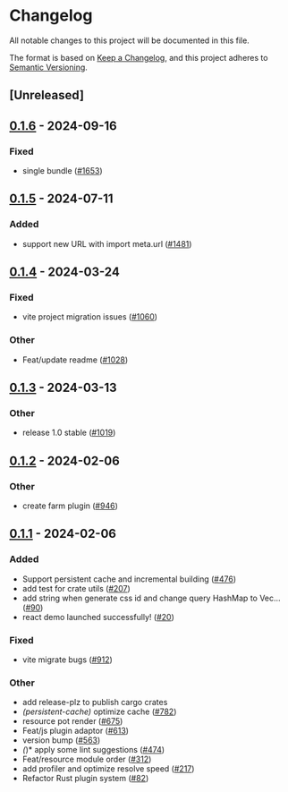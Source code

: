 # Changelog
All notable changes to this project will be documented in this file.

The format is based on [Keep a Changelog](https://keepachangelog.com/en/1.0.0/),
and this project adheres to [Semantic Versioning](https://semver.org/spec/v2.0.0.html).

## [Unreleased]

## [0.1.6](https://github.com/ErKeLost/farm/compare/farmfe_utils-v0.1.5...farmfe_utils-v0.1.6) - 2024-09-16

### Fixed

- single bundle ([#1653](https://github.com/ErKeLost/farm/pull/1653))

## [0.1.5](https://github.com/farm-fe/farm/compare/farmfe_utils-v0.1.4...farmfe_utils-v0.1.5) - 2024-07-11

### Added
- support new URL with import meta.url ([#1481](https://github.com/farm-fe/farm/pull/1481))

## [0.1.4](https://github.com/farm-fe/farm/compare/farmfe_utils-v0.1.3...farmfe_utils-v0.1.4) - 2024-03-24

### Fixed
- vite project migration issues ([#1060](https://github.com/farm-fe/farm/pull/1060))

### Other
- Feat/update readme ([#1028](https://github.com/farm-fe/farm/pull/1028))

## [0.1.3](https://github.com/farm-fe/farm/compare/farmfe_utils-v0.1.2...farmfe_utils-v0.1.3) - 2024-03-13

### Other
- release 1.0 stable ([#1019](https://github.com/farm-fe/farm/pull/1019))

## [0.1.2](https://github.com/farm-fe/farm/compare/farmfe_utils-v0.1.1...farmfe_utils-v0.1.2) - 2024-02-06

### Other
- create farm plugin ([#946](https://github.com/farm-fe/farm/pull/946))

## [0.1.1](https://github.com/farm-fe/farm/compare/farmfe_utils-v0.1.0...farmfe_utils-v0.1.1) - 2024-02-06

### Added
- Support persistent cache and incremental building ([#476](https://github.com/farm-fe/farm/pull/476))
- add test for crate utils ([#207](https://github.com/farm-fe/farm/pull/207))
- add string when generate css id and change query HashMap to Vec… ([#90](https://github.com/farm-fe/farm/pull/90))
- react demo launched successfully! ([#20](https://github.com/farm-fe/farm/pull/20))

### Fixed
- vite migrate bugs ([#912](https://github.com/farm-fe/farm/pull/912))

### Other
- add release-plz to publish cargo crates
- *(persistent-cache)* optimize cache ([#782](https://github.com/farm-fe/farm/pull/782))
- resource pot render ([#675](https://github.com/farm-fe/farm/pull/675))
- Feat/js plugin adaptor ([#613](https://github.com/farm-fe/farm/pull/613))
- version bump ([#563](https://github.com/farm-fe/farm/pull/563))
- *(*)* apply some lint suggestions ([#474](https://github.com/farm-fe/farm/pull/474))
- Feat/resource module order ([#312](https://github.com/farm-fe/farm/pull/312))
- add profiler and optimize resolve speed ([#217](https://github.com/farm-fe/farm/pull/217))
- Refactor Rust plugin system ([#82](https://github.com/farm-fe/farm/pull/82))
